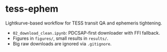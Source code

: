 # tess-ephem

Lightkurve-based workflow for TESS transit QA and ephemeris tightening.

- `02_download_clean.ipynb`: PDCSAP-first downloader with FFI fallback.
- Figures in `figures/`, small results in `results/`.
- Big raw downloads are ignored via `.gitignore`.
